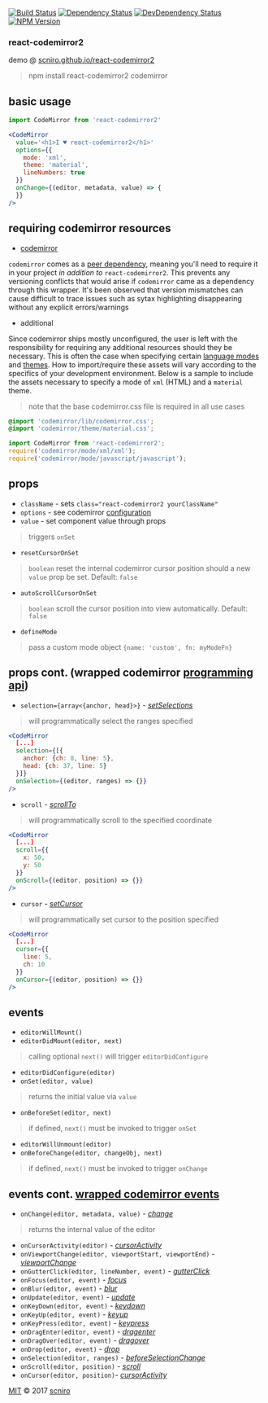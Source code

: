 [![Build Status](https://travis-ci.org/scniro/react-codemirror2.svg?branch=master)](https://travis-ci.org/scniro/react-codemirror2)
[![Dependency Status](https://img.shields.io/david/scniro/react-codemirror2.svg?label=deps&style=flat-square)](https://david-dm.org/scniro/react-codemirror2)
[![DevDependency Status](https://img.shields.io/david/dev/scniro/react-codemirror2.svg?label=devDeps&style=flat-square)](https://david-dm.org/scniro/react-codemirror2#info=devDependencies)
[![NPM Version](https://img.shields.io/npm/v/react-codemirror2.svg?style=flat-square)](https://www.npmjs.com/package/react-codemirror2)

### react-codemirror2

demo @ [scniro.github.io/react-codemirror2](https://scniro.github.io/react-codemirror2/)

> npm install react-codemirror2 codemirror

## basic usage
```jsx
import CodeMirror from 'react-codemirror2'

<CodeMirror
  value='<h1>I ♥ react-codemirror2</h1>'
  options={{
    mode: 'xml',
    theme: 'material',
    lineNumbers: true
  }}
  onChange={(editor, metadata, value) => {
  }}
/>
```

## requiring codemirror resources

- [codemirror](https://www.npmjs.com/package/codemirror)

`codemirror` comes as a [peer dependency](https://nodejs.org/en/blog/npm/peer-dependencies/), meaning you'll need to require it in your project _in addition to_ `react-codemirror2`. This prevents any versioning conflicts that would arise if `codemirror` came as a dependency through this wrapper. It's been observed that version mismatches can cause difficult to trace issues such as sytax highlighting disappearing without any explicit errors/warnings

- additional

Since codemirror ships mostly unconfigured, the user is left with the responsibility for requiring any additional resources should they be necessary. This is often the case when specifying certain [language modes]() and [themes](). How to import/require these assets will vary according to the specifics of your development environment. Below is a sample to include the assets necessary to specify a mode of `xml` (HTML) and a `material` theme.

> note that the base codemirror.css file is required in all use cases

```css
@import 'codemirror/lib/codemirror.css';
@import 'codemirror/theme/material.css';
```

```jsx
import CodeMirror from 'react-codemirror2';
require('codemirror/mode/xml/xml');
require('codemirror/mode/javascript/javascript');
```

## props

- `className` - sets `class="react-codemirror2 yourClassName"`
- `options` - see codemirror [configuration](https://codemirror.net/doc/manual.html#config)
- `value` - set component value through props
> triggers `onSet`
- `resetCursorOnSet`
> `boolean` reset the internal codemirror cursor position should a new `value` prop be set. Default: `false`
- `autoScrollCursorOnSet`
> `boolean` scroll the cursor position into view automatically. Default: `false`
- `defineMode`
> pass a custom mode object `{name: 'custom', fn: myModeFn}`

## props cont. (wrapped codemirror [programming api](https://codemirror.net/doc/manual.html#api))

- `selection={array<{anchor, head}>}` - *[setSelections](https://codemirror.net/doc/manual.html#setSelections)*
> will programmatically select the ranges specified
```jsx
<CodeMirror
  [...]
  selection={[{
    anchor: {ch: 8, line: 5},
    head: {ch: 37, line: 5}
  }]}
  onSelection={(editor, ranges) => {}}
/>
```
- `scroll` - *[scrollTo](https://codemirror.net/doc/manual.html#scrollTo)*
> will programmatically scroll to the specified coordinate
```jsx
<CodeMirror
  [...]
  scroll={{
    x: 50,
    y: 50
  }}
  onScroll={(editor, position) => {}}
/>
```
- `cursor` - *[setCursor](https://codemirror.net/doc/manual.html#setCursor)*
> will programmatically set cursor to the position specified
```jsx
<CodeMirror
  [...]
  cursor={{
    line: 5,
    ch: 10
  }}
  onCursor={(editor, position) => {}}
/>
```

## events

- `editorWillMount()`
- `editorDidMount(editor, next)`
> calling optional `next()` will trigger `editorDidConfigure`
- `editorDidConfigure(editor)`
- `onSet(editor, value)`
> returns the initial value via `value`
- `onBeforeSet(editor, next)`
> if defined, `next()` must be invoked to trigger `onSet`
- `editorWillUnmount(editor)`
- `onBeforeChange(editor, changeObj, next)`
> if defined, `next()` must be invoked to trigger `onChange`

## events cont. [wrapped codemirror events](https://codemirror.net/doc/manual.html#events)

- `onChange(editor, metadata, value)` - *[change](https://codemirror.net/doc/manual.html#event_change)*
> returns the internal value of the editor
- `onCursorActivity(editor)` - *[cursorActivity](https://codemirror.net/doc/manual.html#event_cursorActivity)*
- `onViewportChange(editor, viewportStart, viewportEnd)` - *[viewportChange](https://codemirror.net/doc/manual.html#event_viewportChange)*
- `onGutterClick(editor, lineNumber, event)` - *[gutterClick](https://codemirror.net/doc/manual.html#event_gutterClick)*
- `onFocus(editor, event)` - *[focus](https://codemirror.net/doc/manual.html#event_focus)*
- `onBlur(editor, event)` - *[blur](https://codemirror.net/doc/manual.html#event_blur)*
- `onUpdate(editor, event)` - *[update](https://codemirror.net/doc/manual.html#event_update)*
- `onKeyDown(editor, event)` - *[keydown](https://codemirror.net/doc/manual.html#event_dom)*
- `onKeyUp(editor, event)` - *[keyup](https://codemirror.net/doc/manual.html#event_dom)*
- `onKeyPress(editor, event)` - *[keypress](https://codemirror.net/doc/manual.html#event_dom)*
- `onDragEnter(editor, event)` - *[dragenter](https://codemirror.net/doc/manual.html#event_dom)*
- `onDragOver(editor, event)` - *[dragover](https://codemirror.net/doc/manual.html#event_dom)*
- `onDrop(editor, event)` - *[drop](https://codemirror.net/doc/manual.html#event_dom)*
- `onSelection(editor, ranges)` - *[beforeSelectionChange](https://codemirror.net/doc/manual.html#event_doc_beforeSelectionChange)*
- `onScroll(editor, position)` - *[scroll](https://codemirror.net/doc/manual.html#event_scroll)*
- `onCursor(editor, position)`- *[cursorActivity](https://codemirror.net/doc/manual.html#event_doc_cursorActivity)*

[MIT](./LICENSE) © 2017 [scniro](https://github.com/scniro)
